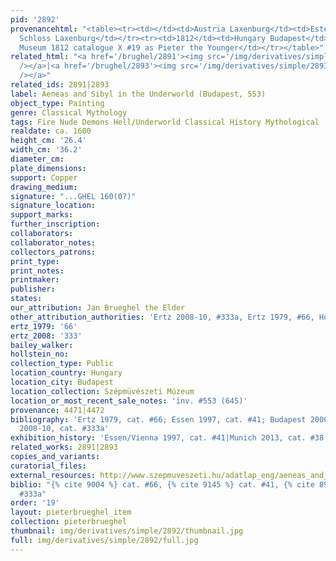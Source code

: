 ```yaml
---
pid: '2892'
provenancehtml: "<table><tr><td></td><td>Austria Laxenburg</td><td>Esterházy Collection
  Schloss Laxenburg</td></tr><tr><td>1812</td><td>Hungary Budapest</td><td>Szepmuveszeti
  Museum 1812 catalogue X #19 as Pieter the Younger</td></tr></table>"
related_html: "<a href='/brughel/2891'><img src='/img/derivatives/simple/2891/thumbnail.jpg'
  /></a>|<a href='/brughel/2893'><img src='/img/derivatives/simple/2893/thumbnail.jpg'
  /></a>"
related_ids: 2891|2893
label: Aeneas and Sibyl in the Underworld (Budapest, 553)
object_type: Painting
genre: Classical Mythology
tags: Fire Nude Demons Hell/Underworld Classical History Mythological
realdate: ca. 1600
height_cm: '26.4'
width_cm: '36.2'
diameter_cm:
plate_dimensions:
support: Copper
drawing_medium:
signature: "...GHEL 160(0?)"
signature_location:
support_marks:
further_inscription:
collaborators:
collaborator_notes:
collectors_patrons:
print_type:
print_notes:
printmaker:
publisher:
states:
our_attribution: Jan Brueghel the Elder
other_attribution_authorities: 'Ertz 2008-10, #333a, Ertz 1979, #66, Honig database'
ertz_1979: '66'
ertz_2008: '333'
bailey_walker:
hollstein_no:
collection_type: Public
location_country: Hungary
location_city: Budapest
location_collection: Szépmüvészeti Múzeum
location_or_most_recent_sale_notes: 'inv. #553 (645)'
provenance: 4471|4472
bibliography: 'Ertz 1979, cat. #66; Essen 1997, cat. #41; Budapest 2000, 29; Ertz
  2008-10, cat. #333a'
exhibition_history: 'Essen/Vienna 1997, cat. #41|Munich 2013, cat. #38'
related_works: 2891|2893
copies_and_variants:
curatorial_files:
external_resources: http://www.szepmuveszeti.hu/adatlap_eng/aeneas_and_sibyl_in_the_8585
biblio: "{% cite 9004 %} cat. #66, {% cite 9145 %} cat. #41, {% cite 8900 %} cat.
  #333a"
order: '19'
layout: pieterbrueghel_item
collection: pieterbrueghel
thumbnail: img/derivatives/simple/2892/thumbnail.jpg
full: img/derivatives/simple/2892/full.jpg
---
```

